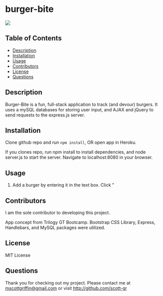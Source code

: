 # burger-bite
  <img src="https://img.shields.io/badge/license-MIT License-blue"/>
  
## Table of Contents
* [Description](#description)
* [Installation](#installation)
* [Usage](#usage)
* [Contributors](#contributors)
* [License](#license)
* [Questions](#questions)

## Description
Burger-Bite is a fun, full-stack application to track (and devour) burgers. It uses a mySQL databases for storing user input, and AJAX and jQuery to send requests to the express.js server.

## Installation
Clone github repo and run `npm install`, OR open app in Heroku.

If you clones repo, run npm install to install dependencies, and node server.js to start the server. Navigate to localhost:8080 in your browser.

## Usage
1. Add a burger by entering it in the text box. Click "


## Contributors
I am the sole contributor to developing this project. 

App concept from Trilogy GT Bootcamp. Bootstrap CSS Library, Express, Handlebars, and MySQL packages were utilized.

## License
MIT License

## Questions
Thank you for checking out my project. Please contact me at mscottgriffin@gmail.com or visit http://github.com/scott-gr